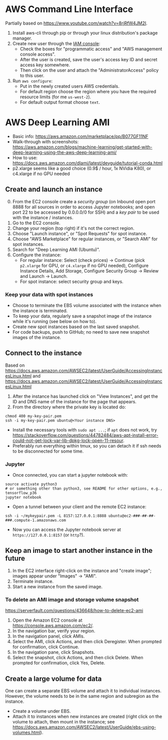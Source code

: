 # AWS Command Line Interface

Partially based on <https://www.youtube.com/watch?v=8rjRfW4JM2I>.

1. Install aws-cli through pip or through your linux distribution's package manager.
2. Create new user through the [IAM console](https://console.aws.amazon.com/iam/home?#home):
    - Check the boxes for "programmatic access" and "AWS management console access".
    - After the user is created, save the user's access key ID and secret access key somewhere.
    - Then click on the user and attach the "AdministratorAccess" policy to this user.
3. Run `aws configure`:
    - Put in the newly created users AWS credentials.
    - For default region choose the region where you have the required resource limits (for me `us-west-2`).
    - For default output format choose `text`.

# AWS Deep Learning AMI

* Basic info: <https://aws.amazon.com/marketplace/pp/B077GF11NF>
* Walk-through with screenshots: <https://aws.amazon.com/blogs/machine-learning/get-started-with-deep-learning-using-the-aws-deep-learning-ami/>
* How to use: <https://docs.aws.amazon.com/dlami/latest/devguide/tutorial-conda.html>
* p2.xlarge seems like a good choice (0.9$ / hour, 1x NVidia K80), or c4.xlarge if no GPU needed

## Create and launch an instance

0. From the EC2 console create a *security group* (on Inbound open port 8888 for all sources in order to access Jupyter notebooks; and open port 22 to be accessed by 0.0.0.0/0 for SSH) and a *key pair* to be used with the instance / instances.
1. Go to the EC2 console.
2. Change your region (top right) if it's not the correct region.
3. Choose "Launch instance", or "Spot Requests" for spot instance.
4. Choose "AWS Marketplace" for regular instances, or "Search AMI" for spot instances.
5. Search for "Deep Learning AMI (Ubuntu)".
6. Configure the instance:
    * For regular instance: Select (check prices) -> Continue (pick `p2.xlarge` for GPU, or `c4.xlarge` if no GPU needed), Configure Instance Details, Add Storage, Configure Security Group -> Review and Launch -> Launch.
    * For spot instance: select security group and keys.

### Keep your data with spot instances

* Choose to terminate the EBS volume associated with the instance when the instance is terminated.
* To keep your data, regularly save a snapshot image of the instance while it's running (see below on how to).
* Create new spot instances based on the last saved snapshot.
* For code backups, push to GitHub; no need to save new snapshot images of the instance.

## Connect to the instance

Based on <https://docs.aws.amazon.com/AWSEC2/latest/UserGuide/AccessingInstancesLinux.html> and <https://docs.aws.amazon.com/AWSEC2/latest/UserGuide/AccessingInstancesLinux.html>

1. After the instance has launched click on "View Instances", and get the ID and DNS name of the instance for the page that appears.
2. From the directory where the private key is located do:

```
chmod 400 my-key-pair.pem
ssh -i my-key-pair.pem ubuntu@<Your instance DNS>
```

* Install the necessary tools with `sudo apt ...`; if `apt` does not work, try <https://stackoverflow.com/questions/44782484/aws-apt-install-error-could-not-get-lock-var-lib-dpkg-lock-open-11-resour>.
* Preferably run everything within tmux, so you can detach it if ssh needs to be disconnected for some time.

### Jupyter

* Once connected, you can start a jupyter notebook with:

```
source activate python3
# or something other than python3, see README for other options, e.g., tensorflow_p36
jupyter notebook
```

* Open a tunnel between your client and the remote EC2 instance:

```
ssh -i ~/mykeypair.pem -L 8157:127.0.0.1:8888 ubuntu@ec2-###-##-##-###.compute-1.amazonaws.com
```

* Now you can access the Jupyter notebook server at `https://127.0.0.1:8157` (or `http`?).

## Keep an image to start another instance in the future

1. In the EC2 interface right-click on the instance and "create image"; images appear under "Images" -> "AMI".
2. Terminate instance.
3. Start a new instance from the saved image.

### To delete an AMI image and storage volume snapshot

<https://serverfault.com/questions/436648/how-to-delete-ec2-ami>

1. Open the Amazon EC2 console at https://console.aws.amazon.com/ec2/.
2. In the navigation bar, verify your region.
3. In the navigation panel, click AMIs.
4. Select the AMI, click Actions, and then click Deregister. When prompted for confirmation, click Continue.
5. In the navigation pane, click Snapshots.
6. Select the snapshot, click Actions, and then click Delete. When prompted for confirmation, click Yes, Delete.

## Create a large volume for data

One can create a separate EBS volume and attach it to individual instances. However, the volume needs to be in the same region and subregion as the instance.

* Create a volume under EBS.
* Attach it to instances when new instances are created (right click on the volume to attach, then mount in the instance; see <https://docs.aws.amazon.com/AWSEC2/latest/UserGuide/ebs-using-volumes.html>).
